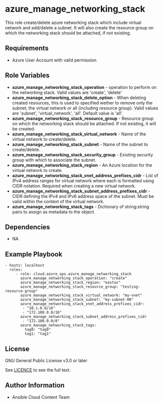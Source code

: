 azure_manage_networking_stack
================

This role create/delete azure networking stack which include virtual network and add/delete a subnet.
It will also create the resource group on which the networking stack should be attached, if not existing.

Requirements
------------

* Azure User Account with valid permission

Role Variables
--------------

* **azure_manage_networking_stack_operation** - operation to perform on the networking stack. Valid values are 'create', 'delete'
* **azure_manage_networking_stack_delete_option** - When deleting created resources, this is used to specified wether to remove only the subnet, the virtual network or all (including resource group). Valid values are 'subnet', 'virtual_network', 'all'. Default value is 'all'.
* **azure_manage_networking_stack_resource_group** - Resource group on which the networking stack should be attached. If not existing, it will be created.
* **azure_manage_networking_stack_virtual_network** - Name of the virtual network to create/delete.
* **azure_manage_networking_stack_subnet** - Name of the subnet to create/delete.
* **azure_manage_networking_stack_security_group** - Existing security group with which to associate the subnet.
* **azure_manage_networking_stack_region** - An Azure location for the virtual network to create.
* **azure_manage_networking_stack_vnet_address_prefixes_cidr** - List of IPv4 address ranges for virtual network where each is formatted using CIDR notation.
  Required when creating a new virtual network.
* **azure_manage_networking_stack_subnet_address_prefixes_cidr** - CIDR defining the IPv4 and IPv6 address space of the subnet. Must be valid within the context of the virtual network.
* **azure_manage_networking_stack_tags** - Dictionary of string:string pairs to assign as metadata to the object.

Dependencies
------------

- NA

Example Playbook
----------------

    - hosts: localhost
      roles:
         - role: cloud.azure_ops.azure_manage_networking_stack
           azure_manage_networking_stack_operation: "create"
           azure_manage_networking_stack_region: "eastus"
           azure_manage_networking_stack_resource_group: "testing-resource-group"
           azure_manage_networking_stack_virtual_network: "my-vnet"
           azure_manage_networking_stack_subnet: "my-subnet-00"
           azure_manage_networking_stack_vnet_address_prefixes_cidr:
            - "10.1.0.0/16"
            - "172.100.0.0/16"
           azure_manage_networking_stack_subnet_address_prefixes_cidr
            - "172.100.0.0/8"
           azure_manage_networking_stack_tags:
             tag0: "tag0"
             tag1: "tag1"

License
-------

GNU General Public License v3.0 or later

See [LICENCE](https://github.com/redhat-cop/cloud.azure_ops/blob/main/LICENSE) to see the full text.

Author Information
------------------

- Ansible Cloud Content Team